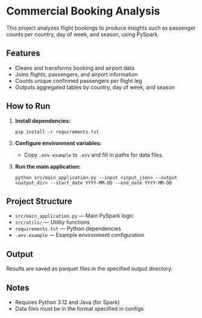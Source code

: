 # Commercial Booking Analysis

This project analyzes flight bookings to produce insights such as passenger counts per country, day of week, and season, using PySpark.

## Features

- Cleans and transforms booking and airport data
- Joins flights, passengers, and airport information
- Counts unique confirmed passengers per flight leg
- Outputs aggregated tables by country, day of week, and season

## How to Run

1. **Install dependencies:**
   ```
   pip install -r requirements.txt
   ```

2. **Configure environment variables:**
   - Copy `.env.example` to `.env` and fill in paths for data files.

3. **Run the main application:**
   ```
   python src/main_application.py --input <input_json> --output <output_dir> --start_date YYYY-MM-DD --end_date YYYY-MM-DD
   ```

## Project Structure

- `src/main_application.py` — Main PySpark logic
- `src/utils/` — Utility functions
- `requirements.txt` — Python dependencies
- `.env.example` — Example environment configuration

## Output

Results are saved as parquet files in the specified output directory.

## Notes

- Requires Python 3.12 and Java (for Spark)
- Data files must be in the format specified in configs